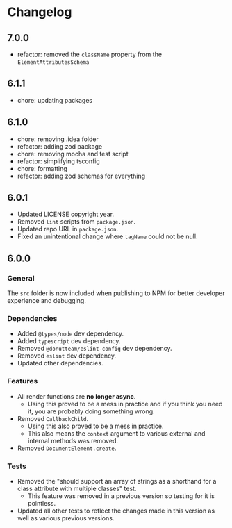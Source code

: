 # Changelog
## 7.0.0

- refactor: removed the `className` property from the `ElementAttributesSchema`

## 6.1.1

- chore: updating packages

## 6.1.0

- chore: removing .idea folder
- refactor: adding zod package
- chore: removing mocha and test script
- refactor: simplifying tsconfig
- chore: formatting
- refactor: adding zod schemas for everything

## 6.0.1

- Updated LICENSE copyright year.
- Removed `lint` scripts from `package.json`.
- Updated repo URL in `package.json`. 
- Fixed an unintentional change where `tagName` could not be null.

## 6.0.0
### General
The `src` folder is now included when publishing to NPM for better developer experience and debugging.

### Dependencies

- Added `@types/node` dev dependency.
- Added `typescript` dev dependency.
- Removed `@donutteam/eslint-config` dev dependency.
- Removed `eslint` dev dependency.
- Updated other dependencies.

### Features

- All render functions are **no longer async**.
	- Using this proved to be a mess in practice and if you think you need it, you are probably doing something wrong.
- Removed `CallbackChild`.  
	- Using this also proved to be a mess in practice.
    - This also means the `context` argument to various external and internal methods was removed.
- Removed `DocumentElement.create`.

### Tests

- Removed the "should support an array of strings as a shorthand for a class attribute with multiple classes" test.
	- This feature was removed in a previous version so testing for it is pointless.
- Updated all other tests to reflect the changes made in this version as well as various previous versions.